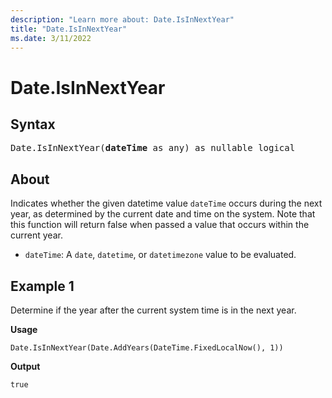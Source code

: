 ```yaml
---
description: "Learn more about: Date.IsInNextYear"
title: "Date.IsInNextYear"
ms.date: 3/11/2022
---
```

# Date.IsInNextYear

## Syntax

<pre>
Date.IsInNextYear(<b>dateTime</b> as any) as nullable logical
</pre>

## About

Indicates whether the given datetime value `dateTime` occurs during the next year, as determined by the current date and time on the system. Note that this function will return false when passed a value that occurs within the current year.

* `dateTime`: A `date`, `datetime`, or `datetimezone` value to be evaluated.

## Example 1

Determine if the year after the current system time is in the next year.

**Usage**

```powerquery-m
Date.IsInNextYear(Date.AddYears(DateTime.FixedLocalNow(), 1))
```

**Output**

`true`
